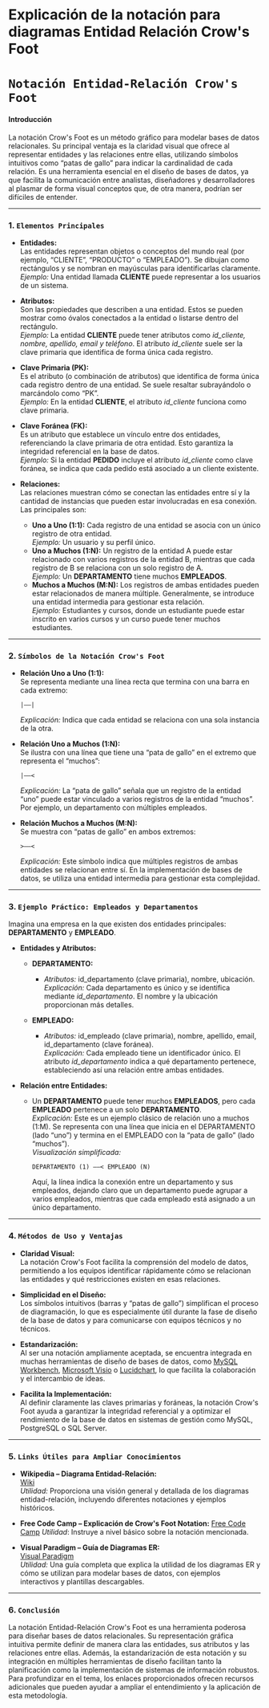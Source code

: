 # Explicación de la notación para diagramas Entidad Relación Crow's Foot

# **`Notación Entidad-Relación Crow's Foot`**

#### Introducción

La notación Crow's Foot es un método gráfico para modelar bases de datos relacionales. Su principal ventaja es la claridad visual que ofrece al representar entidades y las relaciones entre ellas, utilizando símbolos intuitivos como “patas de gallo” para indicar la cardinalidad de cada relación. Es una herramienta esencial en el diseño de bases de datos, ya que facilita la comunicación entre analistas, diseñadores y desarrolladores al plasmar de forma visual conceptos que, de otra manera, podrían ser difíciles de entender.

---

### 1. **`Elementos Principales`**

   - **Entidades:**  
     Las entidades representan objetos o conceptos del mundo real (por ejemplo, “CLIENTE”, “PRODUCTO” o “EMPLEADO”). Se dibujan como rectángulos y se nombran en mayúsculas para identificarlas claramente.  
     *Ejemplo:* Una entidad llamada **CLIENTE** puede representar a los usuarios de un sistema.

   - **Atributos:**  
     Son las propiedades que describen a una entidad. Estos se pueden mostrar como óvalos conectados a la entidad o listarse dentro del rectángulo.  
     *Ejemplo:* La entidad **CLIENTE** puede tener atributos como *id_cliente, nombre, apellido, email y teléfono*. El atributo *id_cliente* suele ser la clave primaria que identifica de forma única cada registro.

   - **Clave Primaria (PK):**  
     Es el atributo (o combinación de atributos) que identifica de forma única cada registro dentro de una entidad. Se suele resaltar subrayándolo o marcándolo como “PK”.  
     *Ejemplo:* En la entidad **CLIENTE**, el atributo *id_cliente* funciona como clave primaria.

   - **Clave Foránea (FK):**  
     Es un atributo que establece un vínculo entre dos entidades, referenciando la clave primaria de otra entidad. Esto garantiza la integridad referencial en la base de datos.  
     *Ejemplo:* Si la entidad **PEDIDO** incluye el atributo *id_cliente* como clave foránea, se indica que cada pedido está asociado a un cliente existente.

   - **Relaciones:**  
     Las relaciones muestran cómo se conectan las entidades entre sí y la cantidad de instancias que pueden estar involucradas en esa conexión. Las principales son:
     - **Uno a Uno (1:1):** Cada registro de una entidad se asocia con un único registro de otra entidad.  
       *Ejemplo:* Un usuario y su perfil único.
     - **Uno a Muchos (1:N):** Un registro de la entidad A puede estar relacionado con varios registros de la entidad B, mientras que cada registro de B se relaciona con un solo registro de A.  
       *Ejemplo:* Un **DEPARTAMENTO** tiene muchos **EMPLEADOS**.
     - **Muchos a Muchos (M:N):** Los registros de ambas entidades pueden estar relacionados de manera múltiple. Generalmente, se introduce una entidad intermedia para gestionar esta relación.  
       *Ejemplo:* Estudiantes y cursos, donde un estudiante puede estar inscrito en varios cursos y un curso puede tener muchos estudiantes.

---

### 2. **`Símbolos de la Notación Crow's Foot`**

   - **Relación Uno a Uno (1:1):**  
     Se representa mediante una línea recta que termina con una barra en cada extremo:  
     ```
     |——|
     ```  
     *Explicación:* Indica que cada entidad se relaciona con una sola instancia de la otra.

   - **Relación Uno a Muchos (1:N):**  
     Se ilustra con una línea que tiene una “pata de gallo” en el extremo que representa el “muchos”:  
     ```
     |——<
     ```  
     *Explicación:* La “pata de gallo” señala que un registro de la entidad “uno” puede estar vinculado a varios registros de la entidad “muchos”. Por ejemplo, un departamento con múltiples empleados.

   - **Relación Muchos a Muchos (M:N):**  
     Se muestra con “patas de gallo” en ambos extremos:  
     ```
     >——<
     ```  
     *Explicación:* Este símbolo indica que múltiples registros de ambas entidades se relacionan entre sí. En la implementación de bases de datos, se utiliza una entidad intermedia para gestionar esta complejidad.

---

### 3. **`Ejemplo Práctico: Empleados y Departamentos`**

Imagina una empresa en la que existen dos entidades principales: **DEPARTAMENTO** y **EMPLEADO**.

- **Entidades y Atributos:**
  - **DEPARTAMENTO:**  
    - *Atributos:* id_departamento (clave primaria), nombre, ubicación.  
    *Explicación:* Cada departamento es único y se identifica mediante *id_departamento*. El nombre y la ubicación proporcionan más detalles.
    
  - **EMPLEADO:**  
    - *Atributos:* id_empleado (clave primaria), nombre, apellido, email, id_departamento (clave foránea).  
    *Explicación:* Cada empleado tiene un identificador único. El atributo *id_departamento* indica a qué departamento pertenece, estableciendo así una relación entre ambas entidades.

- **Relación entre Entidades:**
  - Un **DEPARTAMENTO** puede tener muchos **EMPLEADOS**, pero cada **EMPLEADO** pertenece a un solo **DEPARTAMENTO**.  
    *Explicación:* Este es un ejemplo clásico de relación uno a muchos (1:M). Se representa con una línea que inicia en el DEPARTAMENTO (lado “uno”) y termina en el EMPLEADO con la “pata de gallo” (lado “muchos”).  
    *Visualización simplificada:*  
    ```
    DEPARTAMENTO (1) ——< EMPLEADO (N)
    ```  
    Aquí, la línea indica la conexión entre un departamento y sus empleados, dejando claro que un departamento puede agrupar a varios empleados, mientras que cada empleado está asignado a un único departamento.

---

### 4. **`Métodos de Uso y Ventajas`**

- **Claridad Visual:**  
  La notación Crow's Foot facilita la comprensión del modelo de datos, permitiendo a los equipos identificar rápidamente cómo se relacionan las entidades y qué restricciones existen en esas relaciones.

- **Simplicidad en el Diseño:**  
  Los símbolos intuitivos (barras y “patas de gallo”) simplifican el proceso de diagramación, lo que es especialmente útil durante la fase de diseño de la base de datos y para comunicarse con equipos técnicos y no técnicos.

- **Estandarización:**  
  Al ser una notación ampliamente aceptada, se encuentra integrada en muchas herramientas de diseño de bases de datos, como [MySQL Workbench](https://www.mysql.com/products/workbench/), [Microsoft Visio](https://www.microsoft.com/es-es/microsoft-365/visio/flowchart-software) o [Lucidchart](https://www.lucidchart.com/pages/es/que-es-diagrama-entidad-relacion), lo que facilita la colaboración y el intercambio de ideas.

- **Facilita la Implementación:**  
  Al definir claramente las claves primarias y foráneas, la notación Crow's Foot ayuda a garantizar la integridad referencial y a optimizar el rendimiento de la base de datos en sistemas de gestión como MySQL, PostgreSQL o SQL Server.

---

### 5. **`Links Útiles para Ampliar Conocimientos`**

- **Wikipedia – Diagrama Entidad-Relación:**  
  [Wiki](https://es.wikipedia.org/wiki/Diagrama_entidad-relaci%C3%B3n)  
  *Utilidad:* Proporciona una visión general y detallada de los diagramas entidad-relación, incluyendo diferentes notaciones y ejemplos históricos.

- **Free Code Camp – Explicación de Crow's Foot Notation:**
  [Free Code Camp](https://www.freecodecamp.org/news/crows-foot-notation-relationship-symbols-and-how-to-read-diagrams/)
  *Utilidad*: Instruye a nivel básico sobre la notación mencionada.

- **Visual Paradigm – Guía de Diagramas ER:**  
  [Visual Paradigm](https://www.visual-paradigm.com/es/diagrams/er-diagram/)  
  *Utilidad:* Una guía completa que explica la utilidad de los diagramas ER y cómo se utilizan para modelar bases de datos, con ejemplos interactivos y plantillas descargables.

---

### 6. **`Conclusión`**

La notación Entidad-Relación Crow's Foot es una herramienta poderosa para diseñar bases de datos relacionales. Su representación gráfica intuitiva permite definir de manera clara las entidades, sus atributos y las relaciones entre ellas. Además, la estandarización de esta notación y su integración en múltiples herramientas de diseño facilitan tanto la planificación como la implementación de sistemas de información robustos. Para profundizar en el tema, los enlaces proporcionados ofrecen recursos adicionales que pueden ayudar a ampliar el entendimiento y la aplicación de esta metodología.

